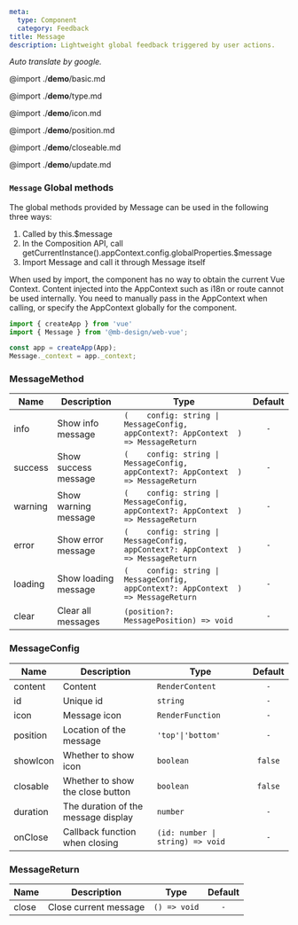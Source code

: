 ```yaml
meta:
  type: Component
  category: Feedback
title: Message
description: Lightweight global feedback triggered by user actions.
```

*Auto translate by google.*

@import ./__demo__/basic.md

@import ./__demo__/type.md

@import ./__demo__/icon.md

@import ./__demo__/position.md

@import ./__demo__/closeable.md

@import ./__demo__/update.md

### `Message` Global methods

The global methods provided by Message can be used in the following three ways:
1. Called by this.$message
2. In the Composition API, call getCurrentInstance().appContext.config.globalProperties.$message
3. Import Message and call it through Message itself

When used by import, the component has no way to obtain the current Vue Context. Content injected into the AppContext such as i18n or route cannot be used internally. You need to manually pass in the AppContext when calling, or specify the AppContext globally for the component.

```ts
import { createApp } from 'vue'
import { Message } from '@mb-design/web-vue';

const app = createApp(App);
Message._context = app._context;
````


### MessageMethod

|Name|Description|Type|Default|
|---|---|---|:---:|
|info|Show info message|`(    config: string \| MessageConfig,    appContext?: AppContext  ) => MessageReturn`|`-`|
|success|Show success message|`(    config: string \| MessageConfig,    appContext?: AppContext  ) => MessageReturn`|`-`|
|warning|Show warning message|`(    config: string \| MessageConfig,    appContext?: AppContext  ) => MessageReturn`|`-`|
|error|Show error message|`(    config: string \| MessageConfig,    appContext?: AppContext  ) => MessageReturn`|`-`|
|loading|Show loading message|`(    config: string \| MessageConfig,    appContext?: AppContext  ) => MessageReturn`|`-`|
|clear|Clear all messages|`(position?: MessagePosition) => void`|`-`|



### MessageConfig

|Name|Description|Type|Default|
|---|---|---|:---:|
|content|Content|`RenderContent`|`-`|
|id|Unique id|`string`|`-`|
|icon|Message icon|`RenderFunction`|`-`|
|position|Location of the message|`'top'\|'bottom'`|`-`|
|showIcon|Whether to show icon|`boolean`|`false`|
|closable|Whether to show the close button|`boolean`|`false`|
|duration|The duration of the message display|`number`|`-`|
|onClose|Callback function when closing|`(id: number \| string) => void`|`-`|



### MessageReturn

|Name|Description|Type|Default|
|---|---|---|:---:|
|close|Close current message|`() => void`|`-`|


